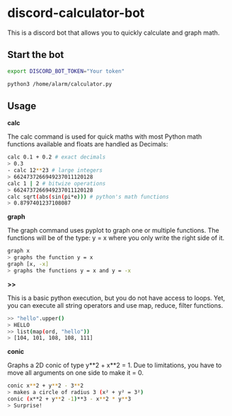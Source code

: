 # discord-calculator-bot
This is a discord bot that allows you to quickly calculate and graph math.

## Start the bot

```bash
export DISCORD_BOT_TOKEN="Your token"

python3 /home/alarm/calculator.py
```

## Usage

**calc**

The calc command is used for quick maths with most Python math functions available and floats are handled as Decimals:

```bash
calc 0.1 + 0.2 # exact decimals
> 0.3
- calc 12**23 # large integers
> 6624737266949237011120128
calc 1 | 2 # bitwize operations
> 6624737266949237011120128
calc sqrt(abs(sin(pi*e))) # python's math functions
> 0.8797401237108087
```

**graph**

The graph command uses pyplot to graph one or multiple functions.
The functions will be of the type: y = x where you only write the right side of it.

```bash
graph x
> graphs the function y = x
graph [x, -x]
> graphs the functions y = x and y = -x
```

**>>**

This is a basic python execution, but you do not have access to loops.
Yet, you can execute all string operators and use map, reduce, filter functions.

```bash
>> "hello".upper()
> HELLO
>> list(map(ord, "hello"))
> [104, 101, 108, 108, 111]
```

**conic**

Graphs a 2D conic of type y\*\*2 + x\*\*2 = 1.
Due to limitations, you have to move all arguments on one side to make it = 0.

```bash
conic x**2 + y**2 - 3**2
> makes a circle of radius 3 (x² + y² = 3²)
conic (x**2 + y**2 -1)**3 - x**2 * y**3
> Surprise!
```
